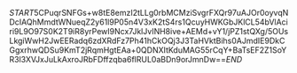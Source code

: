$START$5CPuqrSNFGs+w8tE8emzI2tLLg0rbMCMziSvgrFXQr97uAJOr0oyvqNDcIAQhMmdtWNueqZ2y61l9P05n4V3xK2tS4rs1QcuyHWKGbJKlCL54bVlAciri9L9O97S0K2T9iR8yrPewI9Ncx7JklJvINH8ive+AEMd+vY1/jPZ1stQXg/5OUsLkgiWwH2JwEERadq6zdXRdFz7Ph41hCkOQj3J3TaHVktBihs0AJmdIE9DkCGgxrhwQDSu9KmT2jRqmHgtEAa+0QDNXItKduMAG55rCqY+BaTsEF2Z1SoYR3l3XVJxJuLkAxroJRbFDffzqba6flRUL0aBDn9orJmnDw==$END$